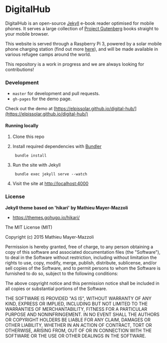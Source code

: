 # DigitalHub

DigitalHub is an open-source [Jekyll](http://jekyllrb.com) e-book reader optimised for mobile phones. It serves a large collection of [Project Gutenberg](https://www.gutenberg.org/) books straight to your mobile browser. 

This website is served through a Raspberry Pi 3, powered by a solar mobile phone charging station (find out more [here](https://elpissolar.com/digital-platform/)), and will be made available in various refugee camps around the world.

This repository is a work in progress and we are always looking for contributions!

### Development

- `master` for development and pull requests.
- `gh-pages` for the demo page.

Check out the demo at [https://elpissolar.github.io/digital-hub/](https://elpissolar.github.io/digital-hub/)

#### Running locally

1. Clone this repo
2. Install required dependencies with [Bundler](http://bundler.io/)

        bundle install
3. Run the site with Jekyll

        bundle exec jekyll serve --watch
4. Visit the site at [http://localhost:4000](http://localhost:4000)

### License

**Jekyll theme based on 'hikari' by Mathieu Mayer-Mazzoli**
- <https://themes.gohugo.io/hikari/>

The MIT License (MIT)

Copyright (c) 2015 Mathieu Mayer-Mazzoli

Permission is hereby granted, free of charge, to any person obtaining a copy
of this software and associated documentation files (the "Software"), to deal
in the Software without restriction, including without limitation the rights
to use, copy, modify, merge, publish, distribute, sublicense, and/or sell
copies of the Software, and to permit persons to whom the Software is
furnished to do so, subject to the following conditions:

The above copyright notice and this permission notice shall be included in all
copies or substantial portions of the Software.

THE SOFTWARE IS PROVIDED "AS IS", WITHOUT WARRANTY OF ANY KIND, EXPRESS OR
IMPLIED, INCLUDING BUT NOT LIMITED TO THE WARRANTIES OF MERCHANTABILITY,
FITNESS FOR A PARTICULAR PURPOSE AND NONINFRINGEMENT. IN NO EVENT SHALL THE
AUTHORS OR COPYRIGHT HOLDERS BE LIABLE FOR ANY CLAIM, DAMAGES OR OTHER
LIABILITY, WHETHER IN AN ACTION OF CONTRACT, TORT OR OTHERWISE, ARISING FROM,
OUT OF OR IN CONNECTION WITH THE SOFTWARE OR THE USE OR OTHER DEALINGS IN THE
SOFTWARE.
